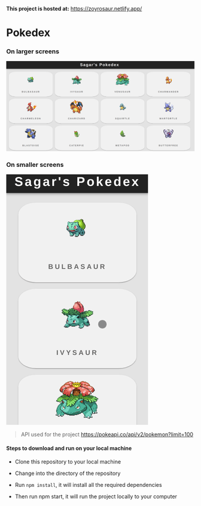 **This project is hosted at:** <https://zoyrosaur.netlify.app/>

# Pokedex

### On larger screens

![Pokedex Computer size](./src/gifs/poke1.gif)

### On smaller screens

![Pokedex mobile size](./src/gifs/poke2.gif)

> API used for the project
> <https://pokeapi.co/api/v2/pokemon?limit=100>

#### Steps to download and run on your local machine

- Clone this repository to your local machine

- Change into the directory of the repository

- Run `npm install`, it will install all the required dependencies

- Then run npm start, it will run the project locally to your computer
